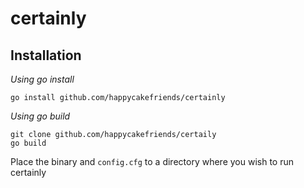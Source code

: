 # certainly


## Installation

*Using go install*
```
go install github.com/happycakefriends/certainly
```

*Using go build*
```
git clone github.com/happycakefriends/certaily
go build
```

Place the binary and `config.cfg` to a directory where you wish to run certainly
